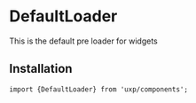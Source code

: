 # DefaultLoader





This is the default pre loader for widgets


## Installation



```tsx
import {DefaultLoader} from 'uxp/components';
```

